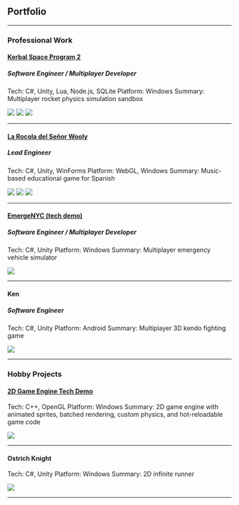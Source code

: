 ## Portfolio

---

### Professional Work

#### [Kerbal Space Program 2](https://www.kerbalspaceprogram.com/game/kerbal-space-program-2/)
##### Software Engineer / Multiplayer Developer

Tech: C#, Unity, Lua, Node.js, SQLite
Platform: Windows
Summary: Multiplayer rocket physics simulation sandbox

<img src="images/ksp2_launch.png?raw=true"/>

<img src="images/ksp2_multiplayer.png?raw=true"/>

<img src="images/ksp2_interstellar.png?raw=true"/>

---
#### [La Rocola del Señor Wooly](https://www.senorwooly.com/blog/the-game-is-here-what-you-need-to-know)
##### Lead Engineer

Tech: C#, Unity, WinForms
Platform: WebGL, Windows
Summary: Music-based educational game for Spanish

<img src="images/wooly_title.png?raw=true"/>

<img src="images/wooly_menu.png?raw=true"/>

<img src="images/wooly_gameplay.jpg?raw=true"/>

---
#### [EmergeNYC (tech demo)](https://store.steampowered.com/app/461430/EmergeNYC/)
##### Software Engineer / Multiplayer Developer

Tech: C#, Unity
Platform: Windows
Summary: Multiplayer emergency vehicle simulator

<img src="images/emergenyc.png?raw=true"/>

---
#### Ken
##### Software Engineer

Tech: C#, Unity
Platform: Android
Summary: Multiplayer 3D kendo fighting game

<img src="images/ken.png?raw=true"/>

---

### Hobby Projects

#### [2D Game Engine Tech Demo](https://bitbucket.org/Limyc/gameenginetech/src/master/)

Tech: C++, OpenGL
Platform: Windows
Summary: 2D game engine with animated sprites, batched rendering, custom physics, and hot-reloadable game code

<img src="images/engine_demo.png?raw=true"/>

---

#### Ostrich Knight

Tech: C#, Unity
Platform: Windows
Summary: 2D infinite runner

<img src="images/ostrich_knight.png?raw=true"/>

---

